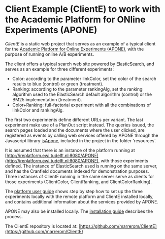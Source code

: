 # Client Example (ClientE) to work with the Academic Platform for ONline Experiments (APONE)

*ClientE* is a static web project that serves as an example of a typical client for the [Academic Platform for Online Experiments (APONE)](https://marrerom.github.io/APONE), with the purpose of running online A/B experiments. 

The client offers a typical search web site powered by [ElasticSearch](https://www.elastic.co/), and serves as an example for three different experiments:
- Color: according to the parameter linkColor, set the color of the search results to blue (control) or green (treatment).
- Ranking: according to the parameter rankingAlg, set the ranking algorithm used to the ElasticSearch default algorithm (control) or the BM25 implementation (treatment).
- Color+Ranking: full-factorial experiment with all the combinations of linkColor and rankingAlg.

The first two experiments define different URLs per variant. The last experiment make use of a PlanOut script instead. The queries issued, the search pages loaded and the documents where the user clicked, are registered as events by calling web services offered by APONE through the Javascript library [jsApone](https://marrerom.github.io/APONE/docs/jsApone.html), included in the project in the folder 'resources'. 

It is assumed that there is an instance of the platform running at [http://ireplatform.ewi.tudelft.nl:8080/APONE](http://ireplatform.ewi.tudelft.nl:8080/APONE), with those experiments defined. The instance of ElasticSearch used is running on the same server, and has the Cranfield documents indexed for demonstration purposes. Three instances of ClientE running in the same server serve as clients for those experiments (ClientColor, ClientRanking, and ClientColorRanking). 

The [platform user guide](https://marrerom.github.io/APONE/docs/APONEUserGuide.html) shows step by step how to set up the three experiments locally with the remote platform and ClientE installed locally, and contains additional information about the services provided by APONE. 

APONE may also be installed locally. The [installation guide](https://marrerom.github.io/APONE/docs/installation.html) describes the process.

The ClientE repository is located at: [https://github.com/marrerom/ClientE](https://github.com/marrerom/ClientE)
